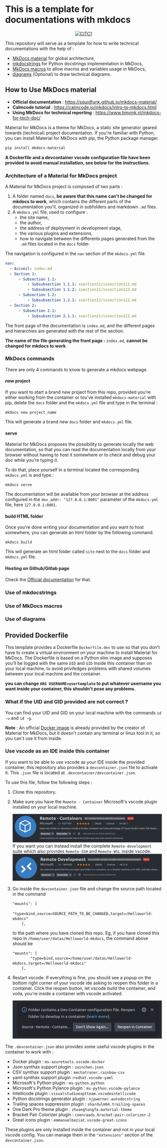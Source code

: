 # This is a template for documentations with mkdocs

<p align="center">
  <a href="https://iotcluster.fr/"><img src="https://iotcluster.fr/wp-content/uploads/2019/04/LogoCITCHeaderGris-1.png
" alt="CITC1"></a>
</p>

This repository will serve as a template for how to write technical documentations with the help of :

+ [MkDocs material](https://squidfunk.github.io/mkdocs-material/) for global architecture,
+ [mkdocstrings](https://mkdocstrings.github.io/) for Python docstrings implementation in MkDocs,
+ [MkDocs macros](https://mkdocs-macros-plugin.readthedocs.io/en/latest/) to allow macros and variables usage in MkDocs,
+ [diagrams](https://diagrams.mingrammer.com/) (Optional) to draw technical diagrams.

## How to Use MkDocs material

+ **Official documentation** : https://squidfunk.github.io/mkdocs-material/
+ **Calmcode tutorial** : https://calmcode.io/mkdocs/intro-to-mkdocs.html
+ **Using MkDocs for technical reporting** : https://www.timvink.nl/mkdocs-for-tech-doc/

Material for MkDocs is a theme for MkDocs, a static site generator geared towards (technical) project documentation. If you're familiar with Python, you can install Material for MkDocs with pip, the Python package manager.

```bash
pip install mkdocs-material
```
**A Dockerfile and a devcontainer vscode configuration file have been provided to avoid manual installation, see below for the instructions.**

### Architecture of a Material for MkDocs project

A Material for MkDocs project is composed of two parts :

1. A folder named `docs`, **be aware that this name can't be changed for mkdocs to work**, which contains the different parts of the documentation you'll, organized in subfolders and markdown `.md` files.
2. A `mkdocs.yml` file, used to configure :
    - the site name,
    - the author,
    - the address of deployment in development stage,
    - the various plugins and extensions,
    - how to navigate between the differents pages generated from the `.md` files located in the `docs` folder.

The navigation is configured in the `nav` section of the `mkdocs.yml` file.

```yml
nav:
  - Accueil: index.md
  - Section 1:
      - Subsection 1.1:
          - Subsubsection 1.1.1: ssection11/sssection111.md
          - Subsubsection 1.1.2: ssection11/sssection112.md
      - Subsection 1.2:
          - Subsubsection 1.2.1: ssection12/sssection121.md
  - Section 2:
      - Subsection 2.1:
          - Subsubsection 2.1.1: ssection21/sssection211.md
```

The front page of the documentation is `index.md`, and the different pages and hierarchies are generated with the rest of the section.

**The name of the file generating the front page :** `index.md`, **cannot be changed for mkdocs to work**.

### MkDocs commands

There are only 4 commands to know to generate a mkdocs webpage.

#### new project

If you want to start a brand new project from this repo, provided you're either working from the container or tou've installed `mkdocs-material` with pip, delete the `docs` folder and the `mkdocs.yml` file and type in the terminal :

```
mkdocs new project_name
```

This will generate a brand new `docs` folder and `mkdocs.yml` file.

#### serve

Material for MkDocs proposes the possibility to generate locally the web documentation, so that you can read the documentation locally from your browser without having to host it somewhere or to check and debug your doc while you're typing it.

To do that, place yourself in a terminal located the corresponding `mkdocs.yml` is and type :

```
mkdocs serve
```

The documentation will be available from your browser at the address configured in the `dev_addr: "127.0.0.1:8001"` parameter of the `mkdocs.yml` file, here `127.0.0.1:8001`.

#### build HTML folder

Once you're done writing your documentation and you want to host somewhere, you can generate an html folder by the following command.

```
mkdocs build
```

This wiil generate an html folder called `site` next to the `docs` folder and `mkdocs.yml` file.

#### Hosting on Github/Gitlab page

Check the [Official documentaiton](https://squidfunk.github.io/mkdocs-material/publishing-your-site/#gitlab-pages) for that.

### Use of mkdocstrings

### Use of MkDocs macros

### Use of diagrams

## Provided Dockerfile

This template provides a Dockerfile `Dockerfile.dev` to use so that you don't have to create a virtual environment on your machine to install Material for MkDocs. The Dockerfile is based on a Python slim image and supposes you'll be logged with the same `UID` and `GID` inside this container than on your local machine, to avoid priviledges problems with shared volumes between your local machine and the container.

**you can change `ARG USERNAME=usertemplate` to put whatever username you want inside your container, this shouldn't pose any problems.**

### What if the UID and GID provided are not correct ?

You can find your UID and GID on your local machine with the commands `id -u` and `id -g`.

**Note** : An official [Docker image](https://hub.docker.com/r/squidfunk/mkdocs-material/) is already provided by the creator of Material for MkDocs, but it doesn't contain any terminal or linux tool in it, so you can't use it from inside.

### Use vscode as an IDE inside this container

If you want to be able to use vscode as your IDE inside the provided container, this repository also provides a `devcontainer.json` file to activate it. This `.json` file is located at `.devcontainer/devcontainer.json`.

To use this file, follow the following steps :

1. Clone this repository.

2. Make sure you have the `Remote - Container` Microsoft's vscode plugin installed on your local machine.

    ![remote-container](./images/remote-container.png)
    If you want you can instead install the complete `Remote-development` suite which also provides `Remote-SSH` and `Remote-WSL` inside vscode.
    ![remote-developement](./images/remote-development.png)

3. Go inside the `devcontainer.json` file and change the source path located in the command

    ```
    "mounts": [
            "type=bind,source=SOURCE_PATH_TO_BE_CHANGED,target=/Helloworld-mkdocs"
        ],
    ```

    to the path where you have cloned this repo. Eg, if you have cloned this repo in `/home/user/datas/Helloworld-mkdocs`, the command above should be

    ```
    "mounts": [
            "type=bind,source=/home/user/datas/Helloworld-mkdocs,target=/Helloworld-mkdocs"
        ],
    ```
4. Restart vscode. If everything is fine, you should see a popup on the bottom right corner of your vscode ide asking to reopen this folder in a container. Click the reopen button, let vscode build the container, and voila, you're inside a container with vscode activated.

    ![devcontainer](./images/devcontainer.png)

The `.devcontainer.json` also provides some useful vscode plugins in the container to work with :

- Docker plugin : `ms-azuretools.vscode-docker`
- Json synthax support plugin : `zainchen.json`
- CSV synthax support plugin : `mechatroner.rainbow-csv`
- yaml synthax support plugin :`redhat.vscode-yaml`
- Microsoft's Python plugin : `ms-python.python`
- Microsoft's Python Pylance plugin : `ms-python.vscode-pylance`
- Intellicode plugin : `visualstudioexptteam.vscodeintellicode`
- Python docstrings generator plugin : `njpwerner.autodocstring`
- Trailing spaces suppression plugin : `shardulm94.trailing-spaces`
- One Dark Pro theme plugin : `zhuangtongfa.material-theme`
- Bracket Pair Colorizer plugin : `coenraads.bracket-pair-colorizer-2`
- Great icons plugin : `emmanuelbeziat.vscode-great-icons`

These plugins are only installed inside the container and not in your local vscode config. You can manage them in the `"extensions"` section of the `devcontainer.json`.